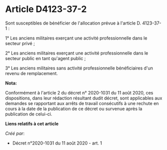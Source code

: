 # Article D4123-37-2

Sont susceptibles de bénéficier de l'allocation prévue à l'article D. 4123-37-1 :

1° Les anciens militaires exerçant une activité professionnelle dans le secteur privé ;

2° Les anciens militaires exerçant une activité professionnelle dans le secteur public en tant qu'agent public ;

3° Les anciens militaires sans activité professionnelle bénéficiaires d'un revenu de remplacement.

**Nota:**

Conformément à l'article 2 du décret n° 2020-1031 du 11 août 2020, ces dispositions, dans leur rédaction résultant dudit
décret, sont applicables aux demandes se rapportant aux arrêts de travail consécutifs à une rechute en cours à la date de la
publication de ce décret ou survenue après la publication de celui-ci.

**Liens relatifs à cet article**

_Créé par_:

  - Décret n°2020-1031 du 11 août 2020 - art. 1
